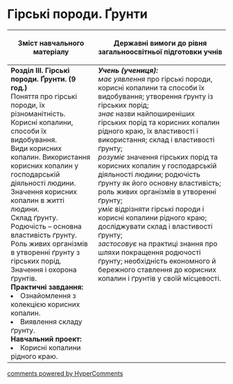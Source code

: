 <div id="hypercomments_widget" class="js-hypercomments-widget invisible"></div>

Гірські породи. Ґрунти
=============================================

<table>
<thead>
  <tr>
    <th width="40%" align="center"><p>Зміст навчального матеріалу</p></td>
    <th width="60%" align="center"><p>Державні вимоги до рівня загальноосвітньої підготовки учнів</p></td>
  </tr>
</thead>
<tbody>
  <tr>
    <td width="40%" style="vertical-align:top !important;">
    <b>Розділ III. Гірські породи. Ґрунти. (9 год.)</b><br>
    Поняття про гірські породи, їх різноманітність.<br>
    Корисні копалини, способи їх видобування.<br>
    Види корисних копалин. Використання корисних копалин у господарській діяльності людини. Значення корисних копалин в житті людини.<br>
    Склад ґрунту. Родючість – основна властивість ґрунту. Роль живих організмів в утворенні ґрунту з гірських порід.<br>
    Значення і охорона ґрунтів.<br>
    <b>Практичні завдання:</b>
    <li>
    Ознайомлення з колекцією корисних копалин.
    </li>
    <li>
    Виявлення складу ґрунту.
    </li>
    <b>Навчальний проект:</b>
    <li>
    Корисні копалини рідного краю.
    </li>
    </td>
    <td width="60%" style="vertical-align:top !important;">
    <i><b>Учень (учениця):</b></i><br>
  	<i>має уявлення</i> про гірські породи, корисні копалини та способи їх видобування; утворення ґрунту із гірських порід;<br>
    <i>знає</i> назви найпоширеніших гірських порід та корисних копалин рідного краю, їх властивості і використання; склад і властивості ґрунту;<br>
    <i>розуміє</i> значення гірських порід та корисних копалин у господарській діяльності людини; родючість ґрунту як його основну властивість; роль живих організмів в утворенні ґрунту;<br>
    <i>уміє</i> відрізняти гірські породи і корисні копалини рідного краю; досліджувати склад і властивості ґрунту;<br>
    <i>застосовує</i> на практиці знання про шляхи покращення родючості ґрунту; необхідність економного й бережного ставлення до корисних копалин і ґрунтів у своїй місцевості.<br>
	</td>
  </tr>
</tbody>
</table>

<div class="js-hypercomments-container">
<a href="http://hypercomments.com" class="hc-link" title="comments widget">comments powered by HyperComments</a>
</div>
